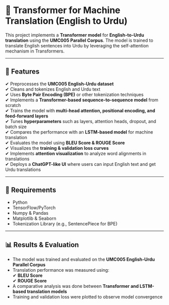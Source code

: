 # 📝 Transformer for Machine Translation (English to Urdu)  

This project implements a **Transformer model** for **English-to-Urdu translation** using the **UMC005 Parallel Corpus**. The model is trained to translate English sentences into Urdu by leveraging the self-attention mechanism in Transformers.  

---

## 🚀 **Features**  
✔ Preprocesses the **UMC005 English-Urdu dataset**  
✔ Cleans and tokenizes English and Urdu text  
✔ Uses **Byte Pair Encoding (BPE)** or other tokenization techniques  
✔ Implements a **Transformer-based sequence-to-sequence model** from scratch  
✔ Trains the model with **multi-head attention, positional encoding, and feed-forward layers**  
✔ Tunes **hyperparameters** such as layers, attention heads, dropout, and batch size  
✔ Compares the performance with an **LSTM-based model** for machine translation  
✔ Evaluates the model using **BLEU Score & ROUGE Score**  
✔ Visualizes the **training & validation loss curves**  
✔ Implements **attention visualization** to analyze word alignments in translations  
✔ Deploys a **ChatGPT-like UI** where users can input English text and get Urdu translations  

---

## 🔧 **Requirements**  
- Python  
- TensorFlow/PyTorch  
- Numpy & Pandas  
- Matplotlib & Seaborn  
- Tokenization Library (e.g., SentencePiece for BPE)  

---

## 📊 **Results & Evaluation**  
- The model was trained and evaluated on the **UMC005 English-Urdu Parallel Corpus**  
- Translation performance was measured using:  
  ✔ **BLEU Score**  
  ✔ **ROUGE Score**  
- A comparative analysis was done between **Transformer and LSTM-based translation models**  
- Training and validation loss were plotted to observe model convergence  
